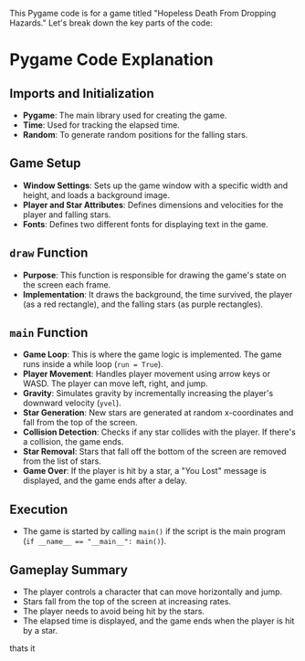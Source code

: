 This Pygame code is for a game titled "Hopeless Death From Dropping Hazards." Let's break down the key parts of the code:

# Pygame Code Explanation

## Imports and Initialization
- **Pygame**: The main library used for creating the game.
- **Time**: Used for tracking the elapsed time.
- **Random**: To generate random positions for the falling stars.

## Game Setup
- **Window Settings**: Sets up the game window with a specific width and height, and loads a background image.
- **Player and Star Attributes**: Defines dimensions and velocities for the player and falling stars.
- **Fonts**: Defines two different fonts for displaying text in the game.

## `draw` Function
- **Purpose**: This function is responsible for drawing the game's state on the screen each frame.
- **Implementation**: It draws the background, the time survived, the player (as a red rectangle), and the falling stars (as purple rectangles).

## `main` Function
- **Game Loop**: This is where the game logic is implemented. The game runs inside a while loop (`run = True`).
- **Player Movement**: Handles player movement using arrow keys or WASD. The player can move left, right, and jump.
- **Gravity**: Simulates gravity by incrementally increasing the player's downward velocity (`yvel`).
- **Star Generation**: New stars are generated at random x-coordinates and fall from the top of the screen.
- **Collision Detection**: Checks if any star collides with the player. If there's a collision, the game ends.
- **Star Removal**: Stars that fall off the bottom of the screen are removed from the list of stars.
- **Game Over**: If the player is hit by a star, a "You Lost" message is displayed, and the game ends after a delay.

## Execution
- The game is started by calling `main()` if the script is the main program (`if __name__ == "__main__": main()`).

## Gameplay Summary
- The player controls a character that can move horizontally and jump.
- Stars fall from the top of the screen at increasing rates.
- The player needs to avoid being hit by the stars.
- The elapsed time is displayed, and the game ends when the player is hit by a star.


thats it
